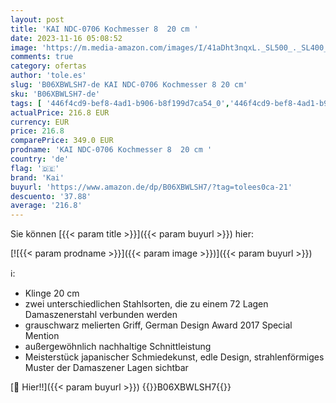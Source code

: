 ```yaml
---
layout: post
title: 'KAI NDC-0706 Kochmesser 8  20 cm '
date: 2023-11-16 05:08:52
image: 'https://m.media-amazon.com/images/I/41aDht3nqxL._SL500_._SL400_.jpg'
comments: true
category: ofertas
author: 'tole.es'
slug: 'B06XBWLSH7-de KAI NDC-0706 Kochmesser 8 20 cm'
sku: 'B06XBWLSH7-de'
tags: [ '446f4cd9-bef8-4ad1-b906-b8f199d7ca54_0','446f4cd9-bef8-4ad1-b906-b8f199d7ca54_6901','Arborist Merchandising Root','Gesunde Küche: Küchenmesser','Kochmesser','Küche, Haushalt & Wohnen','Küche, Kochen & Backen','Küchenhelfer & Kochzubehör','Küchenmesser & -sets','Self Service','Special Features Stores','kai','🇩🇪', ]
actualPrice: 216.8 EUR
currency: EUR
price: 216.8
comparePrice: 349.0 EUR
prodname: 'KAI NDC-0706 Kochmesser 8  20 cm '
country: 'de'
flag: '🇩🇪'
brand: 'Kai'
buyurl: 'https://www.amazon.de/dp/B06XBWLSH7/?tag=tolees0ca-21'
descuento: '37.88'
average: '216.8'
---
```


Sie können [{{< param title >}}]({{< param buyurl >}}) hier:

[![{{< param prodname >}}]({{< param image >}})]({{< param buyurl >}})

ℹ️:

- Klinge 20 cm
- zwei unterschiedlichen Stahlsorten, die zu einem 72 Lagen Damaszenerstahl verbunden werden
- grauschwarz melierten Griff, German Design Award 2017 Special Mention
- außergewöhnlich nachhaltige Schnittleistung
- Meisterstück japanischer Schmiedekunst, edle Design, strahlenförmiges Muster der Damaszener Lagen sichtbar

[🛒 Hier!!]({{< param buyurl >}})
{{<world>}}B06XBWLSH7{{</world>}}
